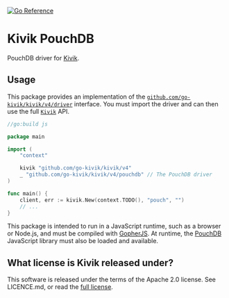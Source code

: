 [![Go Reference](https://pkg.go.dev/badge/github.com/go-kivik/kivik/v4/pouchdb.svg)](https://pkg.go.dev/github.com/go-kivik/kivik/v4/pouchdb)

# Kivik PouchDB

PouchDB driver for [Kivik](https://github.com/go-kivik/pouchdb).

## Usage

This package provides an implementation of the
[`github.com/go-kivik/kivik/v4/driver`](http://pkg.go.dev/github.com/go-kivik/kivik/v4/driver)
interface. You must import the driver and can then use the full
[`Kivik`](http://pkg.go.dev/github.com/go-kivik/kivik/v4) API.

```go
//go:build js

package main

import (
    "context"

    kivik "github.com/go-kivik/kivik/v4"
    _ "github.com/go-kivik/kivik/v4/pouchdb" // The PouchDB driver
)

func main() {
    client, err := kivik.New(context.TODO(), "pouch", "")
    // ...
}
```

This package is intended to run in a JavaScript runtime, such as a browser or
Node.js, and must be compiled with
[GopherJS](https://github.com/gopherjs/gopherjs). At runtime, the
[PouchDB](https://pouchdb.com/download.html) JavaScript library must also be
loaded and available.

## What license is Kivik released under?

This software is released under the terms of the Apache 2.0 license. See
LICENCE.md, or read the [full license](http://www.apache.org/licenses/LICENSE-2.0).
